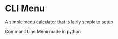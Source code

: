 # CLI Menu
A simple menu calculator that is fairly simple to setup

Command Line Menu made in python 
